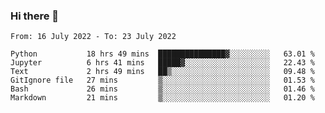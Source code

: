 ### Hi there 👋

<!--START_SECTION:waka-->

```text
From: 16 July 2022 - To: 23 July 2022

Python           18 hrs 49 mins  ███████████████▓░░░░░░░░░   63.01 %
Jupyter          6 hrs 41 mins   █████▓░░░░░░░░░░░░░░░░░░░   22.43 %
Text             2 hrs 49 mins   ██▒░░░░░░░░░░░░░░░░░░░░░░   09.48 %
GitIgnore file   27 mins         ▒░░░░░░░░░░░░░░░░░░░░░░░░   01.53 %
Bash             26 mins         ▒░░░░░░░░░░░░░░░░░░░░░░░░   01.46 %
Markdown         21 mins         ▒░░░░░░░░░░░░░░░░░░░░░░░░   01.20 %
```

<!--END_SECTION:waka-->
